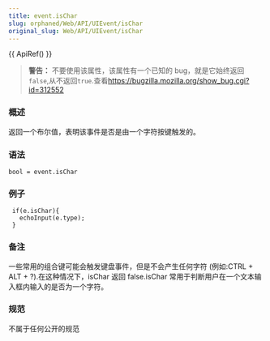 ```yaml
---
title: event.isChar
slug: orphaned/Web/API/UIEvent/isChar
original_slug: Web/API/UIEvent/isChar
---
```


{{ ApiRef() }}

> **警告：** 不要使用该属性，该属性有一个已知的 bug，就是它始终返回`false`,从不返回`true`.查看<https://bugzilla.mozilla.org/show_bug.cgi?id=312552>

### 概述

返回一个布尔值，表明该事件是否是由一个字符按键触发的。

### 语法

```
bool = event.isChar
```

### 例子

```
 if(e.isChar){
   echoInput(e.type);
 }
```

### 备注

一些常用的组合键可能会触发键盘事件，但是不会产生任何字符 (例如:CTRL + ALT + ?).在这种情况下，isChar 返回 false.isChar 常用于判断用户在一个文本输入框内输入的是否为一个字符。

### 规范

不属于任何公开的规范
